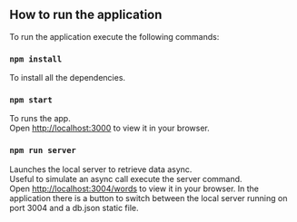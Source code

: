 ## How to run the application

To run the application execute the following commands:

### `npm install`

To install all the dependencies.

### `npm start`

To runs the app.\
Open [http://localhost:3000](http://localhost:3000) to view it in your browser.

### `npm run server`

Launches the local server to retrieve data async.\
Useful to simulate an async call execute the server command.\
Open [http://localhost:3004/words](http://localhost:3004/words) to view it in your browser.
In the application there is a button to switch between the local server running on port 3004 and a db.json static file.



